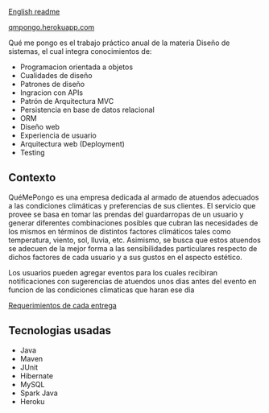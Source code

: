 [English readme](https://github.com/julian-0/QueMePongo/blob/master/README.md)

[qmpongo.herokuapp.com](http://qmpongo.herokuapp.com/)

Qué me pongo es el trabajo práctico anual de la materia Diseño de sistemas, el cual integra conocimientos de:
* Programacion orientada a objetos
* Cualidades de diseño
* Patrones de diseño
* Ingracion con APIs
* Patrón de Arquitectura MVC
* Persistencia en base de datos relacional
* ORM
* Diseño web
* Experiencia de usuario
* Arquitectura web (Deployment)
* Testing

## Contexto
QuéMePongo es una empresa dedicada al armado de atuendos adecuados a las condiciones climáticas y preferencias de sus clientes. El servicio que provee se basa en tomar las prendas del guardarropas de un usuario y generar diferentes combinaciones posibles que cubran las necesidades de los mismos en términos de distintos factores climáticos tales como temperatura, viento, sol, lluvia, etc. Asimismo, se busca que estos atuendos se adecuen de la mejor forma a las sensibilidades particulares respecto de dichos factores de cada usuario y a sus gustos en el aspecto estético.

Los usuarios pueden agregar eventos para los cuales recibiran notificaciones con sugerencias de atuendos unos dias antes del evento en funcion de las condiciones climaticas que haran ese dia

[Requerimientos de cada entrega](https://drive.google.com/drive/u/0/folders/1TZUdaKLzJtMg-aAjCeTp5DDfoo94hyQR?fbclid=IwAR0x3BdrRZ4IXw6VaHKEDlsgPtY7jeGjlcsSF02lPYsC6z4jPJsmFo_Ry18)

## Tecnologias usadas
* Java
* Maven
* JUnit
* Hibernate
* MySQL
* Spark Java
* Heroku
